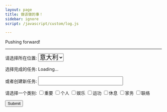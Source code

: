 ```yaml
---
layout: page
title: 做该做的事！
sidebar: ignore
script: /javascript/custom/log.js

---
```


Pushing forward!

---

<form action="https://script.google.com/macros/s/AKfycbxRYZQtTQ3qBQtxU5Q1iMV9_hlgvgALyTyID42IUNfDouFsajfN/exec" method="GET">

<p>请选择所在位置:
<select name="location" style="font-size:20px;">
<option value="Italy" selected>意大利</option>
<option value="China">中国</option>
</select>
</p>

<p>选择完成的任务:
<span id='log'>Loading...<span>
</p>

<p>或者创建新任务:
<input type="text" name="create" style="font-size:20px;"></p>

<p>请选择一个类别:
<input type="checkbox" id ="a1" name="category" value="重要"><label for="a1">重要</label>
<input type="checkbox" id ="a2" name="category" value="个人"><label for="a2">个人</label>
<input type="checkbox" id ="a3" name="category" value="娱乐"><label for="a3">娱乐</label>
<input type="checkbox" id ="a4" name="category" value="运功"><label for="a4">运功</label>
<input type="checkbox" id ="a5" name="category" value="休息"><label for="a5">休息</label>
<input type="checkbox" id ="a6" name="category" value="家务"><label for="a6">家务</label>
<input type="checkbox" id ="a7" name="category" value="联络"><label for="a7">联络</label>
</p>
<p>
<input type="submit" value="Submit">
</p>
</form>
